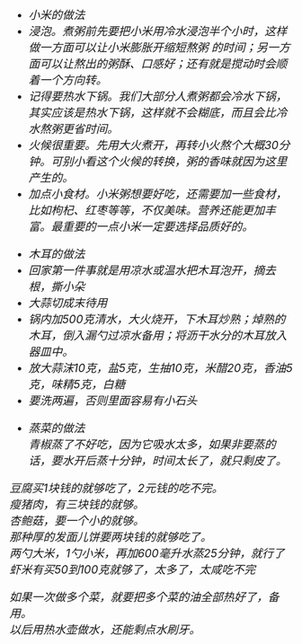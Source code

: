 <left><h6 style="magrin:0px;text-align:left;font-size:20px;">

- 小米的做法
- 浸泡。煮粥前先要把小米用冷水浸泡半个小时，这样做一方面可以让小米膨胀开缩短熬粥 的时间；另一方面可以让熬出的粥酥、口感好；还有就是搅动时会顺着一个方向转。 <br>
- 记得要热水下锅。我们大部分人煮粥都会冷水下锅，其实应该是热水下锅，这样就不会糊底，而且会比冷水熬粥更省时间。 <br>
- 火候很重要。先用大火煮开，再转小火熬个大概30分钟。可别小看这个火候的转换，粥的香味就因为这里产生的。 <br>
- 加点小食材。小米粥想要好吃，还需要加一些食材，比如枸杞、红枣等等，不仅美味。营养还能更加丰富。最重要的一点小米一定要选择品质好的。 <br>

 
 <p> 
 
* 木耳的做法<br>
* 回家第一件事就是用凉水或温水把木耳泡开，摘去根，撕小朵 <br>
* 大蒜切成末待用  <br>
* 锅内加500克清水，大火烧开，下木耳炒熟；焯熟的木耳，倒入漏勺过凉水备用；将沥干水分的木耳放入器皿中。  <br>
* 放大蒜沫10克，盐5克，生抽10克，米醋20克，香油5克，味精5克，白糖  <br>
* 要洗两遍，否则里面容易有小石头  <br>
 </p>
 
 <p> 
 
* 蒸菜的做法<br>
青椒蒸了不好吃，因为它吸水太多，如果非要蒸的话，要水开后蒸十分钟，时间太长了，就只剩皮了。 <br>
 </p>
 
 <p> 
豆腐买1块钱的就够吃了，2元钱的吃不完。<br>
瘦猪肉，有三块钱的就够。<br>
杏鲍菇，要一个小的就够。<br>
那种厚的发面儿饼要两块钱的就够吃了。<br>
两勺大米，1勺小米，再加600毫升水蒸25分钟，就行了<br>
虾米有买50到100克就够了，太多了，太咸吃不完<br>
 </p> 
 
 <p> 
如果一次做多个菜，就要把多个菜的油全部热好了，备用。<br>
以后用热水壶做水，还能剩点水刷牙。<br>
 </p>

</left>
